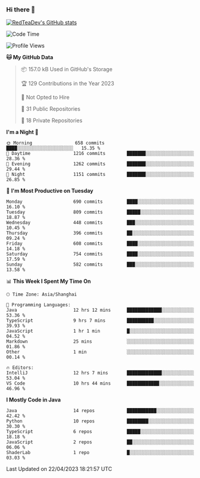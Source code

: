 ### Hi there 👋

<!--
**RedTeaDev/RedTeaDev** is a ✨ _special_ ✨ repository because its `README.md` (this file) appears on your GitHub profile.

Here are some ideas to get you started:

- 🔭 I’m currently working on ...
- 🌱 I’m currently learning ...
- 👯 I’m looking to collaborate on ...
- 🤔 I’m looking for help with ...
- 💬 Ask me about ...
- 📫 How to reach me: ...
- 😄 Pronouns: ...
- ⚡ Fun fact: ...
-->

<!--
[![wakatime](https://wakatime.com/badge/user/6b101ed0-04c0-4490-9283-eb61f2efff96.svg)](https://wakatime.com/@6b101ed0-04c0-4490-9283-eb61f2efff96)
!-->

[![RedTeaDev's GitHub stats](https://github-readme-stats.vercel.app/api?username=RedTeaDev)](https://github.com/anuraghazra/github-readme-stats)
<!--
[![willianrod's wakatime stats](https://github-readme-stats.vercel.app/api/wakatime?username=RedTeaDev)](https://github.com/anuraghazra/github-readme-stats)
!-->
<!--START_SECTION:waka-->
![Code Time](http://img.shields.io/badge/Code%20Time-1%2C365%20hrs%206%20mins-blue)

![Profile Views](http://img.shields.io/badge/Profile%20Views-0-blue)

**🐱 My GitHub Data** 

> 📦 157.0 kB Used in GitHub's Storage 
 > 
> 🏆 129 Contributions in the Year 2023
 > 
> 🚫 Not Opted to Hire
 > 
> 📜 31 Public Repositories 
 > 
> 🔑 18 Private Repositories 
 > 
**I'm a Night 🦉** 

```text
🌞 Morning                658 commits         ████░░░░░░░░░░░░░░░░░░░░░   15.35 % 
🌆 Daytime                1216 commits        ███████░░░░░░░░░░░░░░░░░░   28.36 % 
🌃 Evening                1262 commits        ███████░░░░░░░░░░░░░░░░░░   29.44 % 
🌙 Night                  1151 commits        ███████░░░░░░░░░░░░░░░░░░   26.85 % 
```
📅 **I'm Most Productive on Tuesday** 

```text
Monday                   690 commits         ████░░░░░░░░░░░░░░░░░░░░░   16.10 % 
Tuesday                  809 commits         █████░░░░░░░░░░░░░░░░░░░░   18.87 % 
Wednesday                448 commits         ███░░░░░░░░░░░░░░░░░░░░░░   10.45 % 
Thursday                 396 commits         ██░░░░░░░░░░░░░░░░░░░░░░░   09.24 % 
Friday                   608 commits         ████░░░░░░░░░░░░░░░░░░░░░   14.18 % 
Saturday                 754 commits         ████░░░░░░░░░░░░░░░░░░░░░   17.59 % 
Sunday                   582 commits         ███░░░░░░░░░░░░░░░░░░░░░░   13.58 % 
```


📊 **This Week I Spent My Time On** 

```text
🕑︎ Time Zone: Asia/Shanghai

💬 Programming Languages: 
Java                     12 hrs 12 mins      █████████████░░░░░░░░░░░░   53.36 % 
TypeScript               9 hrs 7 mins        ██████████░░░░░░░░░░░░░░░   39.93 % 
JavaScript               1 hr 1 min          █░░░░░░░░░░░░░░░░░░░░░░░░   04.52 % 
Markdown                 25 mins             ░░░░░░░░░░░░░░░░░░░░░░░░░   01.86 % 
Other                    1 min               ░░░░░░░░░░░░░░░░░░░░░░░░░   00.14 % 

🔥 Editors: 
IntelliJ                 12 hrs 7 mins       █████████████░░░░░░░░░░░░   53.04 % 
VS Code                  10 hrs 44 mins      ████████████░░░░░░░░░░░░░   46.96 % 
```

**I Mostly Code in Java** 

```text
Java                     14 repos            ███████████░░░░░░░░░░░░░░   42.42 % 
Python                   10 repos            ████████░░░░░░░░░░░░░░░░░   30.30 % 
TypeScript               6 repos             █████░░░░░░░░░░░░░░░░░░░░   18.18 % 
JavaScript               2 repos             ██░░░░░░░░░░░░░░░░░░░░░░░   06.06 % 
ShaderLab                1 repo              █░░░░░░░░░░░░░░░░░░░░░░░░   03.03 % 
```




 Last Updated on 22/04/2023 18:21:57 UTC
<!--END_SECTION:waka-->


